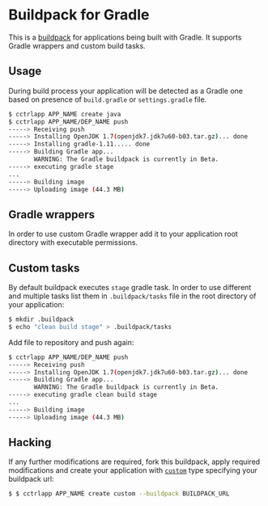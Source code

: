 Buildpack for Gradle
====================

This is a [buildpack](https://www.cloudcontrol.com/dev-center/Platform%20Documentation#buildpacks-and-the-procfile) for
applications being built with Gradle. It supports Gradle wrappers and custom build tasks.

Usage
-----

During build process your application will be detected as a Gradle one
based on presence of `build.gradle` or `settings.gradle` file.

~~~bash
$ cctrlapp APP_NAME create java
$ cctrlapp APP_NAME/DEP_NAME push
-----> Receiving push
-----> Installing OpenJDK 1.7(openjdk7.jdk7u60-b03.tar.gz)... done
-----> Installing gradle-1.11..... done
-----> Building Gradle app...
       WARNING: The Gradle buildpack is currently in Beta.
-----> executing gradle stage
...
-----> Building image
-----> Uploading image (44.3 MB)
~~~

Gradle wrappers
---------------

In order to use custom Gradle wrapper add it to your application root directory with executable permissions.

Custom tasks
------------

By default buildpack executes `stage` gradle task. In order to use different and multiple tasks
list them in `.buildpack/tasks` file in the root directory of your application:

~~~bash
$ mkdir .buildpack
$ echo "clean build stage" > .buildpack/tasks
~~~

Add file to repository and push again:

~~~bash
$ cctrlapp APP_NAME/DEP_NAME push
-----> Receiving push
-----> Installing OpenJDK 1.7(openjdk7.jdk7u60-b03.tar.gz)... done
-----> Building Gradle app...
       WARNING: The Gradle buildpack is currently in Beta.
-----> executing gradle clean build stage
...
-----> Building image
-----> Uploading image (44.3 MB)
~~~

Hacking
-------

If any further modifications are required, fork this buildpack, apply required modifications and create your application with [`custom`](https://www.cloudcontrol.com/dev-center/Guides/Third-Party%20Buildpacks/Third-Party%20Buildpacks) type specifying your buildpack url:

~~~bash
$ $ cctrlapp APP_NAME create custom --buildpack BUILDPACK_URL
~~~
